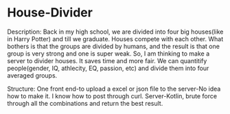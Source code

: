 # House-Divider


Description: Back in my high school, we are divided into four big houses(like in Harry Potter) and till we graduate. Houses compete with each other. What bothers is that
the groups are divided by humans, and the result is that one group is very strong and one is super weak. So, I am thinking to make a server to divider houses. It saves time
and more fair. We can quantitify people(gender, IQ, athlecity, EQ, passion, etc) and divide them into four averaged groups. 

Structure:
One front end-to upload a excel or json file to the server-No idea how to make it. I know how to post through curl.
Server-Kotlin, brute force through all the combinations and return the best result.